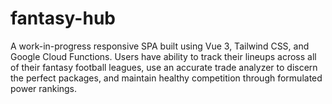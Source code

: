 # fantasy-hub
A work-in-progress responsive SPA built using Vue 3, Tailwind CSS, and Google Cloud Functions. Users have ability to track their lineups across all of their fantasy football leagues, use an accurate trade analyzer to discern the perfect packages, and maintain healthy competition through formulated power rankings.
